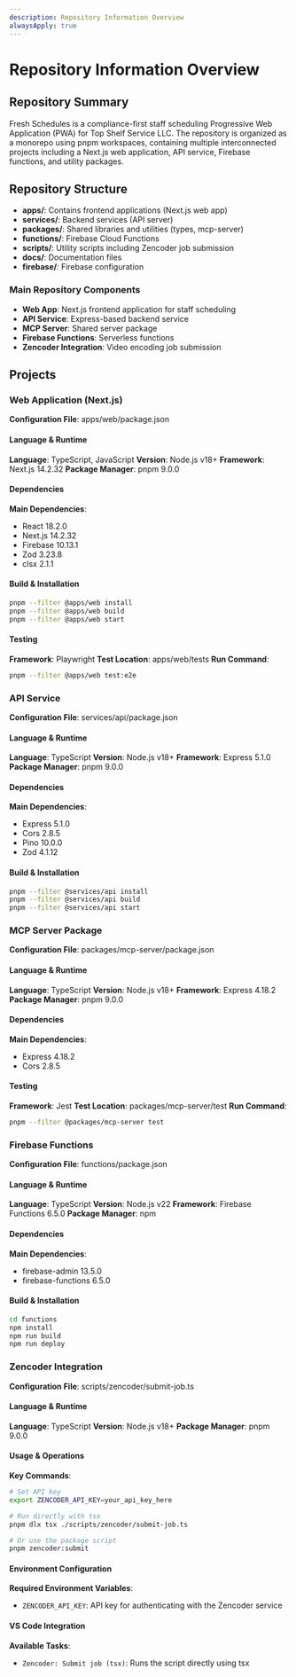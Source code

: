 ```yaml
---
description: Repository Information Overview
alwaysApply: true
---
```


# Repository Information Overview

## Repository Summary
Fresh Schedules is a compliance-first staff scheduling Progressive Web Application (PWA) for Top Shelf Service LLC. The repository is organized as a monorepo using pnpm workspaces, containing multiple interconnected projects including a Next.js web application, API service, Firebase functions, and utility packages.

## Repository Structure
- **apps/**: Contains frontend applications (Next.js web app)
- **services/**: Backend services (API server)
- **packages/**: Shared libraries and utilities (types, mcp-server)
- **functions/**: Firebase Cloud Functions
- **scripts/**: Utility scripts including Zencoder job submission
- **docs/**: Documentation files
- **firebase/**: Firebase configuration

### Main Repository Components
- **Web App**: Next.js frontend application for staff scheduling
- **API Service**: Express-based backend service
- **MCP Server**: Shared server package
- **Firebase Functions**: Serverless functions
- **Zencoder Integration**: Video encoding job submission

## Projects

### Web Application (Next.js)
**Configuration File**: apps/web/package.json

#### Language & Runtime
**Language**: TypeScript, JavaScript
**Version**: Node.js v18+
**Framework**: Next.js 14.2.32
**Package Manager**: pnpm 9.0.0

#### Dependencies
**Main Dependencies**:
- React 18.2.0
- Next.js 14.2.32
- Firebase 10.13.1
- Zod 3.23.8
- clsx 2.1.1

#### Build & Installation
```bash
pnpm --filter @apps/web install
pnpm --filter @apps/web build
pnpm --filter @apps/web start
```

#### Testing
**Framework**: Playwright
**Test Location**: apps/web/tests
**Run Command**:
```bash
pnpm --filter @apps/web test:e2e
```

### API Service
**Configuration File**: services/api/package.json

#### Language & Runtime
**Language**: TypeScript
**Version**: Node.js v18+
**Framework**: Express 5.1.0
**Package Manager**: pnpm 9.0.0

#### Dependencies
**Main Dependencies**:
- Express 5.1.0
- Cors 2.8.5
- Pino 10.0.0
- Zod 4.1.12

#### Build & Installation
```bash
pnpm --filter @services/api install
pnpm --filter @services/api build
pnpm --filter @services/api start
```

### MCP Server Package
**Configuration File**: packages/mcp-server/package.json

#### Language & Runtime
**Language**: TypeScript
**Version**: Node.js v18+
**Framework**: Express 4.18.2
**Package Manager**: pnpm 9.0.0

#### Dependencies
**Main Dependencies**:
- Express 4.18.2
- Cors 2.8.5

#### Testing
**Framework**: Jest
**Test Location**: packages/mcp-server/test
**Run Command**:
```bash
pnpm --filter @packages/mcp-server test
```

### Firebase Functions
**Configuration File**: functions/package.json

#### Language & Runtime
**Language**: TypeScript
**Version**: Node.js v22
**Framework**: Firebase Functions 6.5.0
**Package Manager**: npm

#### Dependencies
**Main Dependencies**:
- firebase-admin 13.5.0
- firebase-functions 6.5.0

#### Build & Installation
```bash
cd functions
npm install
npm run build
npm run deploy
```

### Zencoder Integration
**Configuration File**: scripts/zencoder/submit-job.ts

#### Language & Runtime
**Language**: TypeScript
**Version**: Node.js v18+
**Package Manager**: pnpm 9.0.0

#### Usage & Operations
**Key Commands**:
```bash
# Set API key
export ZENCODER_API_KEY=your_api_key_here

# Run directly with tsx
pnpm dlx tsx ./scripts/zencoder/submit-job.ts

# Or use the package script
pnpm zencoder:submit
```

#### Environment Configuration
**Required Environment Variables**:
- `ZENCODER_API_KEY`: API key for authenticating with the Zencoder service

#### VS Code Integration
**Available Tasks**:
- `Zencoder: Submit job (tsx)`: Runs the script directly using tsx